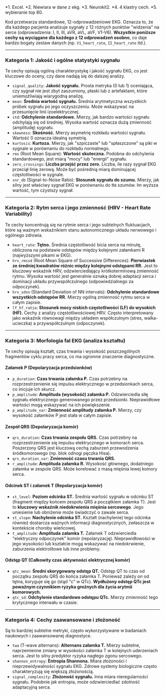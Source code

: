 *1. Excel.
*2. Niewiara w dane z ekg.
*3. Neurokit2.
*4. 4 klastry cech.
*5. wybieranie top 80.


Kod przetwarza standardowe, 12-odprowadzeniowe EKG. Oznacza to, że dla każdego pacjenta analizuje sygnały z 12 różnych punktów "widzenia" na serce (odprowadzenia: I, II, III, aVR, aVL, aVF, V1-V6). **Wszystkie poniższe cechy są wyciągane dla każdego z 12 odprowadzeń osobno**, co daje bardzo bogaty zestaw danych (np. `V1_heart_rate`, `II_heart_rate` itd.).

---

### Kategoria 1: Jakość i ogólne statystyki sygnału

Te cechy opisują ogólną charakterystykę i jakość sygnału EKG, co jest kluczowe do oceny, czy dane nadają się do dalszej analizy.

*   `signal_quality`: **Jakość sygnału.** Prosta metryka (0 lub 1) oceniająca, czy sygnał nie jest zbyt zaszumiony, płaski lub z artefaktami, które uniemożliwiają wiarygodną analizę.
*   `mean`: **Średnia wartość sygnału.** Średnia arytmetyczna wszystkich próbek sygnału po jego oczyszczeniu. Może wskazywać na przesunięcie linii izoelektrycznej.
*   `std`: **Odchylenie standardowe.** Mierzy, jak bardzo wartości sygnału odchylają się od średniej. Wysoka wartość oznacza dużą zmienność (amplitudę) sygnału.
*   `skewness`: **Skośność.** Mierzy asymetrię rozkładu wartości sygnału. Wartość 0 oznacza idealną symetrię.
*   `kurtosis`: **Kurtoza.** Mierzy, jak "szpiczaste" lub "spłaszczone" są piki w sygnale w porównaniu do rozkładu normalnego.
*   `rms` (Root Mean Square): **Wartość skuteczna.** Podobna do odchylenia standardowego, jest miarą "mocy" lub "energii" sygnału.
*   `zero_crossings`: **Liczba przejść przez zero.** Liczba, ile razy sygnał EKG przeciął linię zerową. Może być pośrednią miarą dominującej częstotliwości w sygnale.
*   `snr_db` (Signal-to-Noise Ratio): **Stosunek sygnału do szumu.** Mierzy, jak silny jest właściwy sygnał EKG w porównaniu do tła szumów. Im wyższa wartość, tym czystszy sygnał.

---

### Kategoria 2: Rytm serca i jego zmienność (HRV - Heart Rate Variability)

Te cechy koncentrują się na rytmie serca i jego subtelnych fluktuacjach, które są ważnym wskaźnikiem stanu autonomicznego układu nerwowego i ogólnego zdrowia.

*   `heart_rate`: **Tętno.** Średnia częstotliwość bicia serca na minutę, obliczona na podstawie odstępów między kolejnymi załamkami R (najwyższymi pikami w EKG).
*   `hrv_rmssd` (Root Mean Square of Successive Differences): **Pierwiastek ze średniej kwadratów różnic między kolejnymi odstępami RR.** Jest to kluczowy wskaźnik HRV, odzwierciedlający krótkoterminową zmienność rytmu. Wysoka wartość jest generalnie oznaką dobrej adaptacji serca i dominacji układu przywspółczulnego (odpowiedzialnego za odpoczynek).
*   `hrv_sdnn` (Standard Deviation of NN intervals): **Odchylenie standardowe wszystkich odstępów RR.** Mierzy ogólną zmienność rytmu serca w całym zapisie.
*   `lf_hf_ratio`: **Stosunek mocy niskich częstotliwości (LF) do wysokich (HF).** Cechy z analizy częstotliwościowej HRV. Często interpretowany jako wskaźnik równowagi między układem współczulnym (stres, walka-ucieczka) a przywspółczulnym (odpoczynek).

---

### Kategoria 3: Morfologia fal EKG (analiza kształtu)

Te cechy opisują kształt, czas trwania i wysokość poszczególnych fragmentów cyklu pracy serca, co ma ogromne znaczenie diagnostyczne.

#### Załamek P (Depolaryzacja przedsionków)
*   `p_duration`: **Czas trwania załamka P.** Czas potrzebny na rozprzestrzenienie się impulsu elektrycznego w przedsionkach serca, co inicjuje ich skurcz.
*   `p_amplitude`: **Amplituda (wysokość) załamka P.** Odzwierciedla siłę sygnału elektrycznego generowanego przez przedsionki. Nieprawidłowe wartości mogą wskazywać na ich powiększenie.
*   `p_amplitude_var`: **Zmienność amplitudy załamka P.** Mierzy, czy wysokość załamków P jest stała w całym zapisie.

#### Zespół QRS (Depolaryzacja komór)
*   `qrs_duration`: **Czas trwania zespołu QRS.** Czas potrzebny na rozprzestrzenienie się impulsu elektrycznego w komorach serca. Poszerzony QRS jest kluczową cechą zaburzeń przewodzenia śródkomorowego (np. blok odnogi pęczka Hisa).
*   `qrs_duration_var`: **Zmienność czasu trwania QRS.**
*   `r_amplitude`: **Amplituda załamka R.** Wysokość głównego, dodatniego załamka w zespole QRS. Może korelować z masą mięśnia lewej komory serca.

#### Odcinek ST i załamek T (Repolaryzacja komór)
*   `st_level`: **Poziom odcinka ST.** Średnia wartość sygnału w odcinku ST (fragment między końcem zespołu QRS a początkiem załamka T). Jest to **kluczowy wskaźnik niedokrwienia mięśnia sercowego**. Jego uniesienie lub obniżenie może świadczyć o zawale serca.
*   `st_slope`: **Nachylenie odcinka ST.** Kształt (nachylenie) tego odcinka również dostarcza ważnych informacji diagnostycznych, zwłaszcza w kontekście choroby wieńcowej.
*   `t_amplitude`: **Amplituda załamka T.** Załamek T odzwierciedla "elektryczny odpoczynek" komór (repolaryzację). Nieprawidłowości w jego wysokości lub kształcie mogą wskazywać na niedokrwienie, zaburzenia elektrolitowe lub inne problemy.

#### Odstęp QT (Całkowity czas aktywności elektrycznej komór)
*   `qtc_mean`: **Średni skorygowany odstęp QT.** Odstęp QT to czas od początku zespołu QRS do końca załamka T. Ponieważ zależy on od tętna, koryguje się go (stąd "c" w QTc). **Wydłużony odstęp QTc jest poważnym czynnikiem ryzyka groźnych dla życia arytmii komorowych.**
*   `qtc_sd`: **Odchylenie standardowe odstępu QTc.** Mierzy zmienność tego krytycznego interwału w czasie.

---

### Kategoria 4: Cechy zaawansowane i złożoność

Są to bardziej subtelne metryki, często wykorzystywane w badaniach naukowych i zaawansowanej diagnostyce.

*   `twa` (T-wave alternans): **Alternans załamka T.** Mierzy subtelne, naprzemienne zmiany w wysokości załamka T w kolejnych uderzeniach serca. Jest to silny predyktor ryzyka nagłego zgonu sercowego.
*   `shannon_entropy`: **Entropia Shannona.** Miara złożoności i nieprzewidywalności sygnału EKG. Zdrowe systemy biologiczne często charakteryzują się większą złożonością.
*   `signal_complexity`: **Złożoność sygnału.** Inna miara nieregularności sygnału. Podobnie jak entropia, może odzwierciedlać zdolność adaptacyjną serca.

